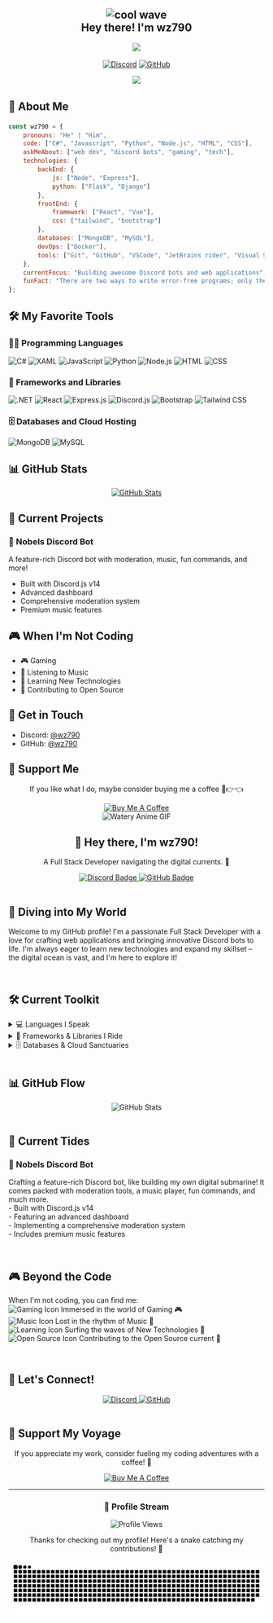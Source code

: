 <h2 align="center">
  <img src="https://tenor.com/sNl4.gif" alt="cool wave" width="300" ><br>
  Hey there! I'm wz790
</h2>

<p align="center">
  
  <img src="https://readme-typing-svg.herokuapp.com/?lines=🚀+Full+Stack+Developer;🤖+Discord+Bot+Developer;📘+Always+Learning+New+Things;&font=Fira%20Code&center=true&width=600&height=30&color=6C72CB&vCenter=true&size=20&pause=1200&duration=3800">
</p>

<div align="center">
  
[![Discord](https://img.shields.io/badge/Discord-7289DA?style=for-the-badge&logo=discord&logoColor=white)](https://discord.com/users/wz790)
[![GitHub](https://img.shields.io/badge/GitHub-100000?style=for-the-badge&logo=github&logoColor=white)](https://github.com/wz790)
</div>
<p align="center">
  <img src="https://img.shields.io/badge/OS-Fedora-294172?style=for-the-badge&logo=fedora&logoColor=white" />
</p>

## 🚀 About Me

```javascript
const wz790 = {
    pronouns: "He" | "Him",
    code: ["C#", "Javascript", "Python", "Node.js", "HTML", "CSS"],
    askMeAbout: ["web dev", "discord bots", "gaming", "tech"],
    technologies: {
        backEnd: {
            js: ["Node", "Express"],
            python: ["Flask", "Django"]
        },
        frontEnd: {
            framework: ["React", "Vue"],
            css: ["tailwind", "bootstrap"]
        },
        databases: ["MongoDB", "MySQL"],
        devOps: ["Docker"],
        tools: ["Git", "GitHub", "VSCode", "JetBrains rider", "Visual Studio Community"]
    },
    currentFocus: "Building awesome Discord bots and web applications",
    funFact: "There are two ways to write error-free programs; only the third one works"
};
```

## 🛠️ My Favorite Tools

### 👨‍💻 Programming Languages

<p>
  <img alt="C#" src="https://custom-icon-badges.demolab.com/badge/C%23-%23239120.svg?logo=cshrp&logoColor=white">
  <img alt="XAML" src="https://custom-icon-badges.demolab.com/badge/XAML-%230000FF.svg?logo=xml&logoColor=white">
  <img alt="JavaScript" src="https://img.shields.io/badge/JavaScript-F7DF1E.svg?logo=javascript&logoColor=black">
  <img alt="Python" src="https://img.shields.io/badge/Python-14354C.svg?logo=python&logoColor=white">
  <img alt="Node.js" src="https://img.shields.io/badge/Node.js-43853D.svg?logo=node.js&logoColor=white">
  <img alt="HTML" src="https://img.shields.io/badge/HTML-E34F26.svg?logo=html5&logoColor=white">
  <img alt="CSS" src="https://img.shields.io/badge/CSS-1572B6.svg?logo=css3&logoColor=white">
</p>

### 🧰 Frameworks and Libraries

<p>  
  <img alt=".NET" src="https://img.shields.io/badge/.NET-512BD4?logo=dotnet&logoColor=fff">
  <img alt="React" src="https://img.shields.io/badge/React-20232a.svg?logo=react&logoColor=%2361DAFB">
  <img alt="Express.js" src="https://img.shields.io/badge/Express.js-404d59.svg?logo=express&logoColor=white">
  <img alt="Discord.js" src="https://img.shields.io/badge/Discord.js-7289DA.svg?logo=discord&logoColor=white">
  <img alt="Bootstrap" src="https://img.shields.io/badge/Bootstrap-7952B3.svg?logo=bootstrap&logoColor=white">
  <img alt="Tailwind CSS" src="https://img.shields.io/badge/Tailwind%20CSS-38B2AC.svg?logo=tailwind-css&logoColor=white">
</p>

### 🗄️ Databases and Cloud Hosting

<p>
  <img alt="MongoDB" src="https://img.shields.io/badge/MongoDB-4ea94b.svg?logo=mongodb&logoColor=white">
  <img alt="MySQL" src="https://img.shields.io/badge/MySQL-00f.svg?logo=mysql&logoColor=white">
</p>



## 📊 GitHub Stats

<div align="center">
  
[![GitHub Stats](https://github-readme-stats-git-masterrstaa-rickstaa.vercel.app/api?username=wz790&show_icons=true&theme=tokyonight)](https://github.com/wz790)

</div>

## 🎯 Current Projects

### 🤖 Nobels Discord Bot
A feature-rich Discord bot with moderation, music, fun commands, and more!
- Built with Discord.js v14
- Advanced dashboard
- Comprehensive moderation system
- Premium music features

## 🎮 When I'm Not Coding

- 🎮 Gaming
- 🎵 Listening to Music
- 🌱 Learning New Technologies
- 🤝 Contributing to Open Source

## 💬 Get in Touch

- Discord: [@wz790](https://discord.com/users/wz790)
- GitHub: [@wz790](https://github.com/wz790)

## 🤝 Support Me

<div align="center">
  <p>If you like what I do, maybe consider buying me a coffee 🥺👉👈</p>
  <a href="https://www.buymeacoffee.com/wz790" target="_blank"><img src="https://cdn.buymeacoffee.com/buttons/v2/default-red.png" alt="Buy Me A Coffee" width="150" ></a>
</div>

<div align="center">
  <img src="https://i.imgur.com/AnEAo7G.gif" alt="Watery Anime GIF" width="200" /><br>
  <h2>🌊 Hey there, I'm wz790!</h2>
  <p>A Full Stack Developer navigating the digital currents. 🚀</p>
</div>

<div align="center">
  <a href="https://discord.com/users/wz790">
    <img src="https://img.shields.io/badge/Discord-7289DA?style=for-the-badge&logo=discord&logoColor=white" alt="Discord Badge">
  </a>
  <a href="https://github.com/wz790">
    <img src="https://img.shields.io/badge/GitHub-100000?style=for-the-badge&logo=github&logoColor=white" alt="GitHub Badge">
  </a>
</div>

<br>

## 🌊 Diving into My World

<p>
  Welcome to my GitHub profile! I'm a passionate Full Stack Developer with a love for crafting web applications and bringing innovative Discord bots to life. I'm always eager to learn new technologies and expand my skillset – the digital ocean is vast, and I'm here to explore it!
</p>

<br>

## 🛠️ Current Toolkit

<details>
  <summary>💻 Languages I Speak</summary>
  <p>
    <img alt="C#" src="https://custom-icon-badges.demolab.com/badge/C%23-%23239120.svg?logo=cshrp&logoColor=white">
    <img alt="XAML" src="https://custom-icon-badges.demolab.com/badge/XAML-%230000FF.svg?logo=xml&logoColor=white">
    <img alt="JavaScript" src="https://img.shields.io/badge/JavaScript-F7DF1E.svg?logo=javascript&logoColor=black">
    <img alt="Python" src="https://img.shields.io/badge/Python-14354C.svg?logo=python&logoColor=white">
    <img alt="Node.js" src="https://img.shields.io/badge/Node.js-43853D.svg?logo=node.js&logoColor=white">
    <img alt="HTML" src="https://img.shields.io/badge/HTML-E34F26.svg?logo=html5&logoColor=white">
    <img alt="CSS" src="https://img.shields.io/badge/CSS-1572B6.svg?logo=css3&logoColor=white">
  </p>
</details>

<details>
  <summary>🔧 Frameworks & Libraries I Ride</summary>
  <p>
    <img alt=".NET" src="https://img.shields.io/badge/.NET-512BD4?logo=dotnet&logoColor=fff">
    <img alt="React" src="https://img.shields.io/badge/React-20232a.svg?logo=react&logoColor=%2361DAFB">
    <img alt="Express.js" src="https://img.shields.io/badge/Express.js-404d59.svg?logo=express&logoColor=white">
    <img alt="Discord.js" src="https://img.shields.io/badge/Discord.js-7289DA.svg?logo=discord&logoColor=white">
    <img alt="Bootstrap" src="https://img.shields.io/badge/Bootstrap-7952B3.svg?logo=bootstrap&logoColor=white">
    <img alt="Tailwind CSS" src="https://img.shields.io/badge/Tailwind%20CSS-38B2AC.svg?logo=tailwind-css&logoColor=white">
  </p>
</details>

<details>
  <summary>🗄️ Databases & Cloud Sanctuaries</summary>
  <p>
    <img alt="MongoDB" src="https://img.shields.io/badge/MongoDB-4ea94b.svg?logo=mongodb&logoColor=white">
    <img alt="MySQL" src="https://img.shields.io/badge/MySQL-00f.svg?logo=mysql&logoColor=white">
  </p>
</details>

<br>

## 📊 GitHub Flow

<div align="center">
  <img src="https://github-readme-stats-git-masterrstaa-rickstaa.vercel.app/api?username=wz790&show_icons=true&theme=tokyonight" alt="GitHub Stats">
</div>

<br>

## 🎯 Current Tides

### 🤖 Nobels Discord Bot
<p>
  Crafting a feature-rich Discord bot, like building my own digital submarine! It comes packed with moderation tools, a music player, fun commands, and much more.
  <br>
  - Built with Discord.js v14
  <br>
  - Featuring an advanced dashboard
  <br>
  - Implementing a comprehensive moderation system
  <br>
  - Includes premium music features
</p>

<br>

## 🎮 Beyond the Code

<p>
  When I'm not coding, you can find me:
  <br>
  <img src="https://i.imgur.com/M0YWyqL.png" width="20" alt="Gaming Icon"> Immersed in the world of Gaming 🎮
  <br>
  <img src="https://i.imgur.com/jJgtdRh.png" width="20" alt="Music Icon"> Lost in the rhythm of Music 🎵
  <br>
  <img src="https://i.imgur.com/sJVe8xs.png" width="20" alt="Learning Icon">  Surfing the waves of New Technologies 🌱
  <br>
  <img src="https://i.imgur.com/cOovLwJ.png" width="20" alt="Open Source Icon">  Contributing to the Open Source current 🤝
</p>

<br>

## 💬 Let's Connect!

<div align="center">
  <a href="https://discord.com/users/wz790">
    <img src="https://img.shields.io/badge/wz790-5865F2?style=flat-square&logo=discord&logoColor=white" alt="Discord">
  </a>
  <a href="https://github.com/wz790">
    <img src="https://img.shields.io/badge/wz790-161B22?style=flat-square&logo=github&logoColor=white" alt="GitHub">
  </a>
</div>

<br>

## 🙏 Support My Voyage

<div align="center">
  <p>If you appreciate my work, consider fueling my coding adventures with a coffee! 🥺</p>
  <a href="https://www.buymeacoffee.com/wz790" target="_blank">
    <img src="https://cdn.buymeacoffee.com/buttons/v2/default-red.png" alt="Buy Me A Coffee" width="150">
  </a>
</div>

<hr>

<div align="center">
  <h3>🌊 Profile Stream</h3>
  <img src="https://komarev.com/ghpvc/?username=wz790&color=blueviolet&style=for-the-badge" alt="Profile Views">
  <p>Thanks for checking out my profile! Here's a snake catching my contributions! 🐍</p>
  <img src="https://raw.githubusercontent.com/platane/snk/output/github-contribution-grid-snake.svg" alt="GitHub Contribution Snake">
</div>